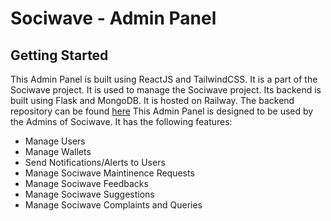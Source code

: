 # Sociwave - Admin Panel

## Getting Started
This Admin Panel is built using ReactJS and TailwindCSS. It is a part of the Sociwave project. It is used to manage the Sociwave project.
Its backend is built using Flask and MongoDB. It is hosted on Railway. The backend repository can be found [here](https://github.com/rajnishtripathi2001/admin.sociwave-flask-backend)
This Admin Panel is designed to be used by the Admins of Sociwave. It has the following features:
- Manage Users
- Manage Wallets
- Send Notifications/Alerts to Users
- Manage Sociwave Maintinence Requests
- Manage Sociwave Feedbacks
- Manage Sociwave Suggestions
- Manage Sociwave Complaints and Queries


